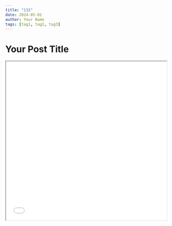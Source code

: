 ```yaml
---
title: "11S"
date: 2024-05-01
author: Your Name
tags: [tag1, tag2, tag3]
---
```


# Your Post Title

<iframe src="images/area_11S.html" width="100%" height="500px"></iframe>
